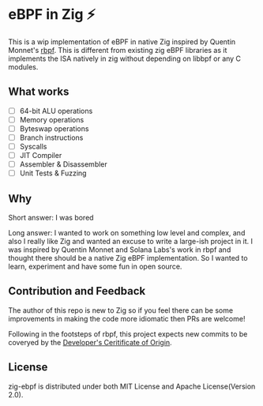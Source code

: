 # eBPF in Zig ⚡️

This is a wip implementation of eBPF in native Zig inspired by Quentin Monnet's [rbpf](https://github.com/qmonnet/rbpf/). This is different from existing zig eBPF libraries as it implements the ISA natively in zig without depending on libbpf or any C modules.

## What works
- [ ] 64-bit ALU operations
- [ ] Memory operations
- [ ] Byteswap operations
- [ ] Branch instructions
- [ ] Syscalls
- [ ] JIT Compiler
- [ ] Assembler & Disassembler
- [ ] Unit Tests & Fuzzing

## Why
Short answer: I was bored

Long answer: I wanted to work on something low level and complex, and also I really like Zig and wanted an excuse to write a large-ish project in it. I was inspired by Quentin Monnet and Solana Labs's work in rbpf and thought there should be a native Zig eBPF implementation. So I wanted to learn, experiment and have some fun in open source.

## Contribution and Feedback
The author of this repo is new to Zig so if you feel there can be some improvements in making the code more idiomatic then PRs are welcome!

Following in the footsteps of rbpf, this project expects new commits to be coveryed by the [Developer's Ceritificate of Origin](https://wiki.linuxfoundation.org/dco).

## License
zig-ebpf is distributed under both MIT License and Apache License(Version 2.0).
 
